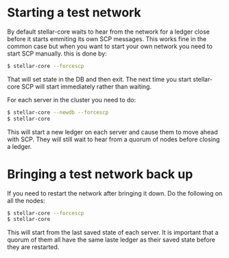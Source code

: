 # Starting a test network
By default stellar-core waits to hear from the network for a ledger close before
it starts emmiting its own SCP messages. This works fine in the common case but 
when you want to start your own network you need to start SCP manually.
this is done by:
```sh
$ stellar-core --forcescp
```
That will set state in the DB and then exit. The next time you start stellar-core 
SCP will start immediately rather than waiting.



For each server in the cluster you need to do:
```sh
$ stellar-core --newdb --forcescp
$ stellar-core
```

This will start a new ledger on each server and cause them to move ahead with SCP. They will still wait to hear from a quorum of nodes before closing a ledger.

# Bringing a test network back up
If you need to restart the network after bringing it down. Do the following on all the nodes:
```sh
$ stellar-core --forcescp
$ stellar-core
```

This will start from the last saved state of each server. It is important that a quorum of them all have the same laste ledger as their saved state before they are restarted.
